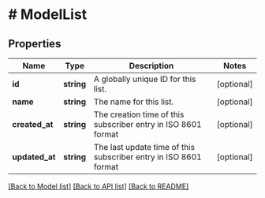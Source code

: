 # # ModelList

## Properties

Name | Type | Description | Notes
------------ | ------------- | ------------- | -------------
**id** | **string** | A globally unique ID for this list. | [optional]
**name** | **string** | The name for this list. | [optional]
**created_at** | **string** | The creation time of this subscriber entry in ISO 8601 format | [optional]
**updated_at** | **string** | The last update time of this subscriber entry in ISO 8601 format | [optional]

[[Back to Model list]](../../README.md#models) [[Back to API list]](../../README.md#endpoints) [[Back to README]](../../README.md)
